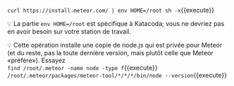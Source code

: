 `curl https://install.meteor.com/ | env HOME=/root sh -x`{{execute}}

💡 La partie `env HOME=/root` est spécifique à Katacoda; vous ne devriez pas en avoir besoin sur votre station de travail.

💡 Cette opération installe une copie de node.js qui est privée pour Meteor (et du reste, pas la toute dernière version, mais plutôt celle que Meteor «préfère»). Essayez<br/>`find /root/.meteor -name node -type f`{{execute}}<br/>`/root/.meteor/packages/meteor-tool/*/*/*/bin/node --version`{{execute}}

